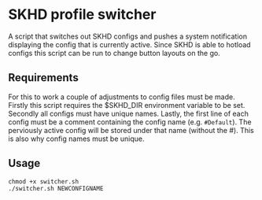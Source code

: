 # SKHD profile switcher  
  
A script that switches out SKHD configs and pushes a system notification displaying the config that is currently active. Since SKHD is able to hotload configs this script can be run to change button layouts on the go.  	
  
## Requirements
For this to work a couple of adjustments to config files must be made. Firstly this script requires the $SKHD\_DIR environment variable to be set.
Secondly all configs must have unique names.
Lastly, the first line of each config must be a comment containing the config name (e.g. `#Default`). The perviously active config will be stored under that name (without the \#). This is also why config names must be unique. 
  
## Usage  
`chmod +x switcher.sh`  
`./switcher.sh NEWCONFIGNAME`  






